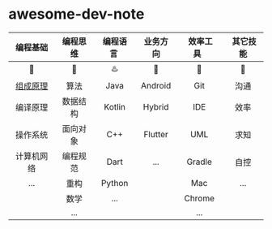 # awesome-dev-note


|      编程基础      |             编程思维             |     编程语言&nbsp;     |        业务方向        |      &nbsp;效率工具&nbsp;&nbsp;      | &nbsp;其它技能 |
| :-----------------: | :--------------------------: | :--------------------: | :------------------: | :--------------------------: | :--------------------: |
| :hammer: | :bell: |  :hotsprings:  | :iphone: | :wrench: |  :loudspeaker:  |
| [组成原理](https://github.com/jaydroid1024/awesome-dev-note/tree/main/notes/01-Foundations) | 算法 | Java | Android | Git | 沟通 |
|      编译原理       | 数据结构 | Kotlin | Hybrid | IDE | 效率 |
|      操作系统       | 面向对象 | C++ | Flutter | UML | 求知 |
|        计算机网络      | 编程规范 | Dart | ... | Gradle | 自控 |
|       ...       | 重构 | Python |                        | Mac | ... |
|  | 数学 | ... | | Chrome | |
|  | ... | | | ... | |





 

